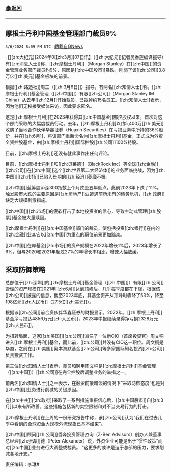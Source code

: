 ###  [:house:返回](README.md)
---


## 摩根士丹利中国基金管理部门裁员9%
`3/6/2024 8:09 PM UTC ` [轉載自GNews](https://gnews.org/articles/2371646)

【[[zh:大纪元]]2024年0[[zh:3月]]07日讯】（[[zh:大纪元]]记者吴香莲编译报导）有[[zh:消息人士]]称，[[zh:摩根士丹利]]（Morgan Stanley）在[[zh:中国]]的资金管理业务部门裁员约9%，原因是[[zh:中国股市]]暴跌，削弱了该[[zh:公司]]3.8万亿[[zh:美元]]基金板块的前景。

根据[[zh:路透社]]周三（[[zh:3月6日]]）报导，有两名[[zh:知情人士]]称，[[zh:摩根士丹利]]基金管理（[[zh:中国]]）有限[[zh:公司]]（Morgan Stanley IM China）从去年[[zh:12月]]开始裁员，已裁掉约15名员工。[[zh:知情人士]]表示，因为他们无权接受媒体采访，因此要求匿名。

这是[[zh:摩根士丹利]]在2023年获得其[[zh:中国基金]]部控股权以来，首次对这个部门采取的大幅度裁员行动。去年，[[zh:摩根士丹利]]以约5,400万[[zh:美元]]收购了当地合作伙伴华鑫证券（Huaxin Securities）在亏损业务中所持的36%股份，并在[[zh:6月]]，将该部门重新命名为[[zh:摩根士丹利]]基金，正式成为外资全资控股基金，由[[zh:摩根士丹利]]国际控股[[zh:公司]]100%持股。

目前，[[zh:摩根士丹利]]还没有就此事作出任何评论。

目前，[[zh:摩根士丹利]]和[[zh:贝莱德]]（BlackRock Inc）等全球[[zh:金融]][[zh:公司]]在[[zh:中国]]这个[[zh:世界第二大经济体]]的业务面临挑战，因为[[zh:中国]][[zh:市场]]已陷入长期的[[zh:经济]]萎靡不振。

[[zh:中国]]蓝筹股沪深300指数上个月跌至五年低点，此前2023年下跌了11%。触发股市大跌的主要原因是[[zh:房地产]]业遭遇前所未有的债务危机，[[zh:政府]]缺乏大规模刺激措施。

[[zh:中国]][[zh:市场]]的疲软打击了本地投资者的信心，导致主动式管理[[zh:股票]]基金被大量赎回。

[[zh:摩根士丹利]]在[[zh:中国基金]]部门的裁员，使包括投资[[zh:银行]]在内的[[zh:金融]]业其它以[[zh:中国]]为重点的职位前景更加黯淡。

[[zh:中国]]在岸基金[[zh:市场]]的资产规模在2022年增长1%后，2023年增长了6%，但与2020和2021年超过27%的年增长率相比，增速大幅放缓。

## 采取防御策略

总部位于[[zh:深圳]]的[[zh:摩根士丹利]]基金管理（[[zh:中国]]）有限[[zh:公司]]管理的资产规模在2021年[[zh:6月]]达到顶峰后，几乎每季度都在下降，根据该[[zh:公司]]披露的信息，截至2023年底，其基金资产从顶峰时骤降了53%，降至198亿元[[zh:人民币]]（27.5亿[[zh:美元]]）。

根据该[[zh:公司]]前合资伙伴华鑫证券的财报显示，2022年，[[zh:摩根士丹利]]基金净亏损达4856万元[[zh:人民币]]，2023年中报继续录得净亏损2328万元[[zh:人民币]]。

为扭转局面，这家[[zh:美国]][[zh:公司]]派任了一位新CIO（首席投资官）周文秱进入[[zh:摩根士丹利]]基金，而此前，[[zh:公司]]并没有CIO这一职位。周文秱是华裔，之前在[[zh:美国]]奥本海默基金[[zh:公司]]等多家国际知名投资[[zh:公司]]负责投资工作。

第三位[[zh:知情人士]]表示，裁员和聘用周文秱是[[zh:摩根士丹利]]基金管理（[[zh:中国]]）[[zh:公司]]在完全控股后调整业务的举措之一。

前两名[[zh:知情人士]]之一表示，在融资前景暗淡的情况下“采取防御态度”也是对[[zh:中国]]业务进行削减的关键原因。

在[[zh:中共]][[zh:政府]]采取了一系列措施重振信心后，[[zh:中国股市]]自[[zh:3月]]以来有所改善，这些措施包括新的卖空限制和对不当交易行为的打击。

[[zh:摩根士丹利]]在上周的一份研究报告中称，该[[zh:公司]]认为“我们在过去几季中看到的全球资金大规模外流现象已基本结束”。

[[zh:中国]]顾问[[zh:公司]]哲奔投资管理咨询（Z-Ben Advisors）创办人兼董事总经理[[zh:张磊]]德（Peter Alexander）说，外资企业可能是出于“惯性政策”而对[[zh:中国]]业务进行大调整或裁员。 “这更多的或许是迫于总部的压力，要求削减各地开支。”

责任编辑：李琳#
